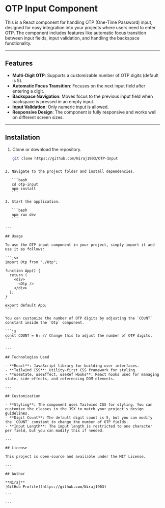# OTP Input Component

This is a React component for handling OTP (One-Time Password) input, designed for easy integration into your projects where users need to enter OTP. The component includes features like automatic focus transition between input fields, input validation, and handling the backspace functionality.

---

## Features

- **Multi-Digit OTP**: Supports a customizable number of OTP digits (default is 5).
- **Automatic Focus Transition**: Focuses on the next input field after entering a digit.
- **Backspace Navigation**: Moves focus to the previous input field when backspace is pressed in an empty input.
- **Input Validation**: Only numeric input is allowed.
- **Responsive Design**: The component is fully responsive and works well on different screen sizes.

---

## Installation

1. Clone or download the repository.

   ```bash
   git clone https://github.com/Niraj1903/OTP-Input
   ```

````

2. Navigate to the project folder and install dependencies.

   ```bash
   cd otp-input
   npm install
   ```

3. Start the application.

   ```bash
   npm run dev
   ```

---

## Usage

To use the OTP input component in your project, simply import it and use it as follows:

```jsx
import Otp from "./Otp";

function App() {
  return (
    <div>
      <Otp />
    </div>
  );
}

export default App;
```

You can customize the number of OTP digits by adjusting the `COUNT` constant inside the `Otp` component.

```js
const COUNT = 6; // Change this to adjust the number of OTP digits.
```

---

## Technologies Used

- **React**: JavaScript library for building user interfaces.
- **Tailwind CSS**: Utility-first CSS framework for styling.
- **useState, useEffect, useRef Hooks**: React hooks used for managing state, side effects, and referencing DOM elements.

---

## Customization

- **Styling**: The component uses Tailwind CSS for styling. You can customize the classes in the JSX to match your project's design guidelines.
- **Digit Count**: The default digit count is 5, but you can modify the `COUNT` constant to change the number of OTP fields.
- **Input Length**: The input length is restricted to one character per field, but you can modify this if needed.

---

## License

This project is open-source and available under the MIT License.

---

## Author

**Niraj**
[GitHub Profile](https://github.com/Niraj1903)

```

```
````
